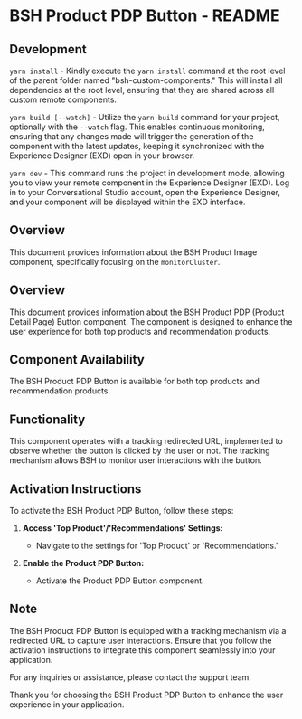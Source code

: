 # BSH Product PDP Button - README

## Development

`yarn install` - Kindly execute the `yarn install` command at the root level of the parent folder named "bsh-custom-components." This will install all dependencies at the root level, ensuring that they are shared across all custom remote components.

`yarn build [--watch]` - Utilize the `yarn build` command for your project, optionally with the `--watch` flag. This enables continuous monitoring, ensuring that any changes made will trigger the generation of the component with the latest updates, keeping it synchronized with the Experience Designer (EXD) open in your browser.

`yarn dev` - This command runs the project in development mode, allowing you to view your remote component in the Experience Designer (EXD). Log in to your Conversational Studio account, open the Experience Designer, and your component will be displayed within the EXD interface.

## Overview

This document provides information about the BSH Product Image component, specifically focusing on the `monitorCluster`.

## Overview

This document provides information about the BSH Product PDP (Product Detail Page) Button component. The component is designed to enhance the user experience for both top products and recommendation products.

## Component Availability

The BSH Product PDP Button is available for both top products and recommendation products.

## Functionality

This component operates with a tracking redirected URL, implemented to observe whether the button is clicked by the user or not. The tracking mechanism allows BSH to monitor user interactions with the button.

## Activation Instructions

To activate the BSH Product PDP Button, follow these steps:

1. **Access 'Top Product'/'Recommendations' Settings:**

   - Navigate to the settings for 'Top Product' or 'Recommendations.'

2. **Enable the Product PDP Button:**
   - Activate the Product PDP Button component.

## Note

The BSH Product PDP Button is equipped with a tracking mechanism via a redirected URL to capture user interactions. Ensure that you follow the activation instructions to integrate this component seamlessly into your application.

For any inquiries or assistance, please contact the support team.

Thank you for choosing the BSH Product PDP Button to enhance the user experience in your application.
